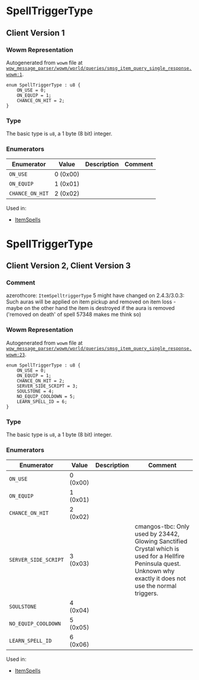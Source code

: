 # SpellTriggerType

## Client Version 1

### Wowm Representation

Autogenerated from `wowm` file at [`wow_message_parser/wowm/world/queries/smsg_item_query_single_response.wowm:1`](https://github.com/gtker/wow_messages/tree/main/wow_message_parser/wowm/world/queries/smsg_item_query_single_response.wowm#L1).

```rust,ignore
enum SpellTriggerType : u8 {
    ON_USE = 0;
    ON_EQUIP = 1;
    CHANCE_ON_HIT = 2;
}
```
### Type
The basic type is `u8`, a 1 byte (8 bit) integer.
### Enumerators
| Enumerator | Value  | Description | Comment |
| --------- | -------- | ----------- | ------- |
| `ON_USE` | 0 (0x00) |  |  |
| `ON_EQUIP` | 1 (0x01) |  |  |
| `CHANCE_ON_HIT` | 2 (0x02) |  |  |

Used in:
* [ItemSpells](itemspells.md)

# SpellTriggerType

## Client Version 2, Client Version 3

### Comment

azerothcore: `ItemSpelltriggerType` 5 might have changed on 2.4.3/3.0.3: Such auras will be applied on item pickup and removed on item loss - maybe on the other hand the item is destroyed if the aura is removed ('removed on death' of spell 57348 makes me think so)

### Wowm Representation

Autogenerated from `wowm` file at [`wow_message_parser/wowm/world/queries/smsg_item_query_single_response.wowm:23`](https://github.com/gtker/wow_messages/tree/main/wow_message_parser/wowm/world/queries/smsg_item_query_single_response.wowm#L23).

```rust,ignore
enum SpellTriggerType : u8 {
    ON_USE = 0;
    ON_EQUIP = 1;
    CHANCE_ON_HIT = 2;
    SERVER_SIDE_SCRIPT = 3;
    SOULSTONE = 4;
    NO_EQUIP_COOLDOWN = 5;
    LEARN_SPELL_ID = 6;
}
```
### Type
The basic type is `u8`, a 1 byte (8 bit) integer.
### Enumerators
| Enumerator | Value  | Description | Comment |
| --------- | -------- | ----------- | ------- |
| `ON_USE` | 0 (0x00) |  |  |
| `ON_EQUIP` | 1 (0x01) |  |  |
| `CHANCE_ON_HIT` | 2 (0x02) |  |  |
| `SERVER_SIDE_SCRIPT` | 3 (0x03) |  | cmangos-tbc: Only used by 23442, Glowing Sanctified Crystal which is used for a Hellfire Peninsula quest.<br/>Unknown why exactly it does not use the normal triggers. |
| `SOULSTONE` | 4 (0x04) |  |  |
| `NO_EQUIP_COOLDOWN` | 5 (0x05) |  |  |
| `LEARN_SPELL_ID` | 6 (0x06) |  |  |

Used in:
* [ItemSpells](itemspells.md)


